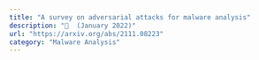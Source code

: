 ```yaml
---
title: "A survey on adversarial attacks for malware analysis"
description: "🔖  (January 2022)"
url: "https://arxiv.org/abs/2111.08223"
category: "Malware Analysis"
---
```

